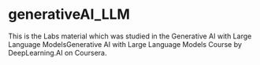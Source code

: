 # generativeAI_LLM
This is the Labs material which was studied in the Generative AI with Large Language ModelsGenerative AI with Large Language Models Course by DeepLearning.AI on Coursera.
